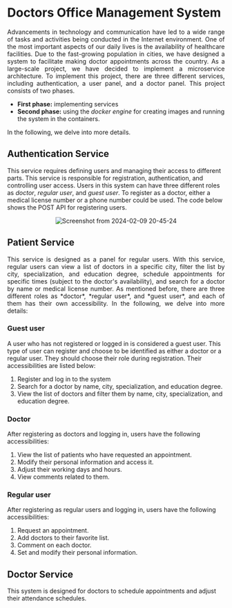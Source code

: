 # Doctors Office Management System
<p align="justify">
Advancements in technology and communication have led to a wide range of tasks and activities being conducted in the Internet environment. One of the most important aspects of our daily lives is the availability of healthcare facilities. Due to the fast-growing population in cities, we have designed a system to facilitate making doctor appointments across the country. As a large-scale project, we have decided to implement a microservice architecture. To implement this project, there are three different services, including authentication, a user panel, and a doctor panel. This project consists of two phases.
  
  - **First phase:** implementing services
  - **Second phase:** using the *docker engine* for creating images and running the system in the containers.

In the following, we delve into more details.
</p>

## Authentication Service
This service requires defining users and managing their access to different parts. This service is responsible for registration, authentication, and controlling user access. Users in this system can have three different roles as *doctor*, *regular user*, and *guest user*. To register as a doctor, either a medical license number or a phone number could be used. The code below shows the POST API for registering users.
<div align="center">

![Screenshot from 2024-02-09 20-45-24](https://github.com/SaraBolouriB/doctors_office_management_system/assets/45979215/3646638e-7862-4623-bc92-d95d97b35992)
</div>

## Patient Service
<p align="justify">
This service is designed as a panel for regular users. With this service, regular users can view a list of doctors in a specific city, filter the list by city, specialization, and education degree, schedule appointments for specific times (subject to the doctor's availability), and search for a doctor by name or medical license number.
As mentioned before, there are three different roles as *doctor*, *regular user*, and *guest user*, and each of them has their own accessibility. In the following, we delve into more details:
</p>

### Guest user
A user who has not registered or logged in is considered a guest user. This type of user can register and choose to be identified as either a doctor or a regular user. They should choose their role during registration. Their accessibilities are listed below:
1. Register and log in to the system
2. Search for a doctor by name, city, specialization, and education degree.
3. View the list of doctors and filter them by name, city, specialization, and education degree.

### Doctor
After registering as doctors and logging in, users have the following accessibilities:
1. View the list of patients who have requested an appointment.
2. Modify their personal information and access it.
3. Adjust their working days and hours.
4. View comments related to them.

### Regular user
After registering as regular users and logging in, users have the following accessibilities:
1. Request an appointment.
2. Add doctors to their favorite list.
3. Comment on each doctor.
4. Set and modify their personal information.
   

## Doctor Service
This system is designed for doctors to schedule appointments and adjust their attendance schedules. 
